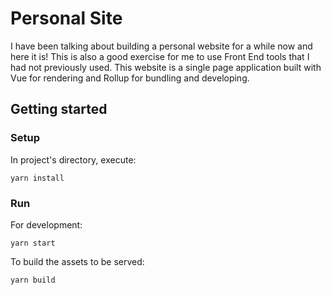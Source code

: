 # Personal Site

I have been talking about building a personal website for a while now and here it is! This is also a good exercise for me to use Front End tools that I had not previously used.
This website is a single page application built with Vue for rendering and Rollup for bundling and developing.

## Getting started

### Setup

In project's directory, execute:
```
yarn install
```


### Run

For development:
```
yarn start
```

To build the assets to be served:
```
yarn build
```
